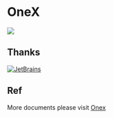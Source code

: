 # OneX
![](https://cdn4.iconfinder.com/data/icons/space-and-astronomy-1/800/rocket-128.png)

## Thanks
[![JetBrains](https://resources.jetbrains.com/storage/products/company/brand/logos/jb_beam.svg)](https://www.jetbrains.com/?from=onex-boot)

## Ref
More documents please visit [Onex](https://onex.nb6868.com)
